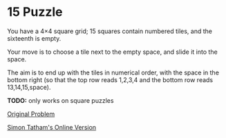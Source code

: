 # 15 Puzzle	

You have a 4×4 square grid; 15 squares contain numbered tiles, and the sixteenth is empty.

Your move is to choose a tile next to the empty space, and slide it into the space.

The aim is to end up with the tiles in numerical order, with the space in the bottom right (so that the top row reads 1,2,3,4 and the bottom row reads 13,14,15,space).

**TODO:** only works on square puzzles

[Original Problem](http://rosettacode.org/wiki/15_Puzzle_Game)

[Simon Tatham's Online Version](http://www.chiark.greenend.org.uk/~sgtatham/puzzles/js/fifteen.html)
